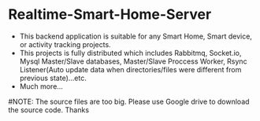 # Realtime-Smart-Home-Server

* This backend application is suitable for any Smart Home, Smart device, or activity tracking projects. 
* This projects is fully distributed which includes Rabbitmq, Socket.io, Mysql Master/Slave databases, Master/Slave Proccess Worker, Rsync Listener(Auto update data when directories/files were different from previous state)...etc. 
* Much more...


#NOTE: The source files are too big. Please use Google drive to download the source code. Thanks
